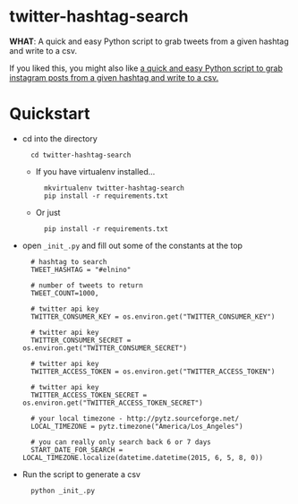 twitter-hashtag-search
========================

**WHAT**: A quick and easy Python script to grab tweets from a given hashtag and write to a csv.

If you liked this, you might also like [a quick and easy Python script to grab instagram posts from a given hashtag  and write to a csv.](/tools-and-scripts/instagram-hashtag-search)

Quickstart
==========

* cd into the directory

        cd twitter-hashtag-search

    * If you have virtualenv installed...

            mkvirtualenv twitter-hashtag-search
            pip install -r requirements.txt

    * Or just

            pip install -r requirements.txt

* open ```_init_.py``` and fill out some of the constants at the top

        # hashtag to search
        TWEET_HASHTAG = "#elnino"

        # number of tweets to return
        TWEET_COUNT=1000,

        # twitter api key
        TWITTER_CONSUMER_KEY = os.environ.get("TWITTER_CONSUMER_KEY")

        # twitter api key
        TWITTER_CONSUMER_SECRET = os.environ.get("TWITTER_CONSUMER_SECRET")

        # twitter api key
        TWITTER_ACCESS_TOKEN = os.environ.get("TWITTER_ACCESS_TOKEN")

        # twitter api key
        TWITTER_ACCESS_TOKEN_SECRET = os.environ.get("TWITTER_ACCESS_TOKEN_SECRET")

        # your local timezone - http://pytz.sourceforge.net/
        LOCAL_TIMEZONE = pytz.timezone("America/Los_Angeles")

        # you can really only search back 6 or 7 days
        START_DATE_FOR_SEARCH = LOCAL_TIMEZONE.localize(datetime.datetime(2015, 6, 5, 8, 0))

* Run the script to generate a csv

        python _init_.py
